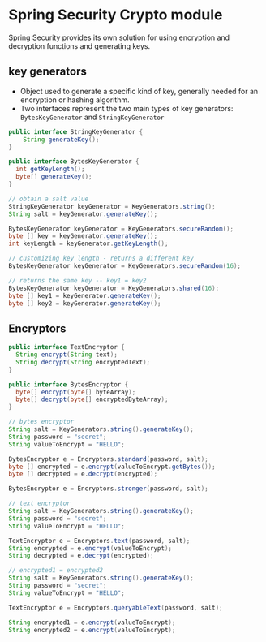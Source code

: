 # Spring Security Crypto module

Spring Security provides its own solution for using encryption and decryption functions and generating keys.

## key generators

- Object used to generate a specific kind of key, generally needed for an encryption or hashing algorithm.
- Two interfaces represent the two main types of key generators: `BytesKeyGenerator` and `StringKeyGenerator`

```java
public interface StringKeyGenerator {
    String generateKey();
}

public interface BytesKeyGenerator {
  int getKeyLength();
  byte[] generateKey();
}

// obtain a salt value
StringKeyGenerator keyGenerator = KeyGenerators.string();
String salt = keyGenerator.generateKey();

BytesKeyGenerator keyGenerator = KeyGenerators.secureRandom();
byte [] key = keyGenerator.generateKey();
int keyLength = keyGenerator.getKeyLength();

// customizing key length - returns a different key
BytesKeyGenerator keyGenerator = KeyGenerators.secureRandom(16);

// returns the same key -- key1 = key2
BytesKeyGenerator keyGenerator = KeyGenerators.shared(16);
byte [] key1 = keyGenerator.generateKey();
byte [] key2 = keyGenerator.generateKey();
```

## Encryptors

```java
public interface TextEncryptor {
  String encrypt(String text);
  String decrypt(String encryptedText);
}

public interface BytesEncryptor {
  byte[] encrypt(byte[] byteArray);
  byte[] decrypt(byte[] encryptedByteArray);
}

// bytes encryptor
String salt = KeyGenerators.string().generateKey();
String password = "secret";
String valueToEncrypt = "HELLO";

BytesEncryptor e = Encryptors.standard(password, salt);
byte [] encrypted = e.encrypt(valueToEncrypt.getBytes());
byte [] decrypted = e.decrypt(encrypted);

BytesEncryptor e = Encryptors.stronger(password, salt);

// text encryptor
String salt = KeyGenerators.string().generateKey();
String password = "secret";
String valueToEncrypt = "HELLO";

TextEncryptor e = Encryptors.text(password, salt);
String encrypted = e.encrypt(valueToEncrypt);
String decrypted = e.decrypt(encrypted);

// encrypted1 = encrypted2
String salt = KeyGenerators.string().generateKey();
String password = "secret";
String valueToEncrypt = "HELLO";

TextEncryptor e = Encryptors.queryableText(password, salt);

String encrypted1 = e.encrypt(valueToEncrypt);
String encrypted2 = e.encrypt(valueToEncrypt);
```